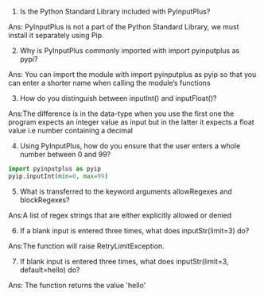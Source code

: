 1. Is the Python Standard Library included with PyInputPlus?

Ans:  PyInputPlus is not a part of the Python Standard Library, we must install it separately using Pip.

2. Why is PyInputPlus commonly imported with import pyinputplus as pypi?

Ans: You can import the module with import pyinputplus as pyip so that you can enter a shorter name when calling the module’s functions

3. How do you distinguish between inputInt() and inputFloat()?

Ans:The difference is in the data-type when you use the first one the program expects an integer value as input 
but in the latter it expects a float value i.e number containing a decimal

4. Using PyInputPlus, how do you ensure that the user enters a whole number between 0 and 99?


```python
import pyinputplus as pyip
pyip.inputInt(min=0, max=99)
```

5. What is transferred to the keyword arguments allowRegexes and blockRegexes?

Ans:A list of regex strings that are either explicitly allowed or denied

6. If a blank input is entered three times, what does inputStr(limit=3) do?

Ans:The function will raise RetryLimitException.

7. If blank input is entered three times, what does inputStr(limit=3, default=hello) do?

Ans: The function returns the value 'hello'
